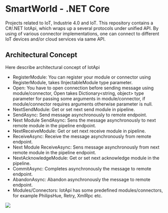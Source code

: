 # SmartWorld - .NET Core
Projects related to IoT, Industrie 4.0 and IoT. This repository contains a C#/.NET IotApi, which wraps up a several protocols under unified API. 
By using of various connector implementations, one can connect to different IoT devices and/or cloud services via same API.  

## Architectural Concept
Here describe architectural concept of IotApi

- RegisterModule: You can register your module or connector using RegisterModule, takes IInjectableModule type parameter.
- Open: You have to open connection before sending message using module/connector, Open takes Dictionary<string, object> type parameter for passing some arguments in module/connector, if module/connector requires arguments otherwise parameter is null. 
- NextSendModule: Get or set next send module in pipeline.
- SendAsync: Send message asynchronously to remote endpoint. 
- Next Module SendAsync: Sens the message asynchronously to next remote module in the pipeline endpoint.
- NextReceiveModule: Get or set next receive module in pipeline.
- ReceiveAsync: Receive the message asynchronously from remote endpoint.
- Next Module ReceiveAsync: Sens message asynchronously from next remote module in the pipeline endpoint.
- NextAcknowledgeModule: Get or set next acknowledge module in the pipeline.
- CommitAsync: Completes asynchronously the message to remote endpoint.
- AbandonAsync: Abandon asynchronously the message to remote endpoint.
- Modules/Connectors: IotApi has some predefined modules/connectors, for example PhilipsHue, Retry, XmlRpc etc.

![](SmartWorld/Images/ArConcept.PNG)
